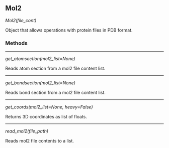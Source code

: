 ## Mol2

*Mol2(file_cont)*

Object that allows operations with protein files in PDB format.

### Methods

<hr>

*get_atomsection(mol2_list=None)*

Reads atom section from a mol2 file content list.

<hr>

*get_bondsection(mol2_list=None)*

Reads bond section from a mol2 file content list.

<hr>

*get_coords(mol2_list=None, heavy=False)*

Returns 3D coordinates as list of floats.

<hr>

*read_mol2(file_path)*

Reads mol2 file contents to a list.

